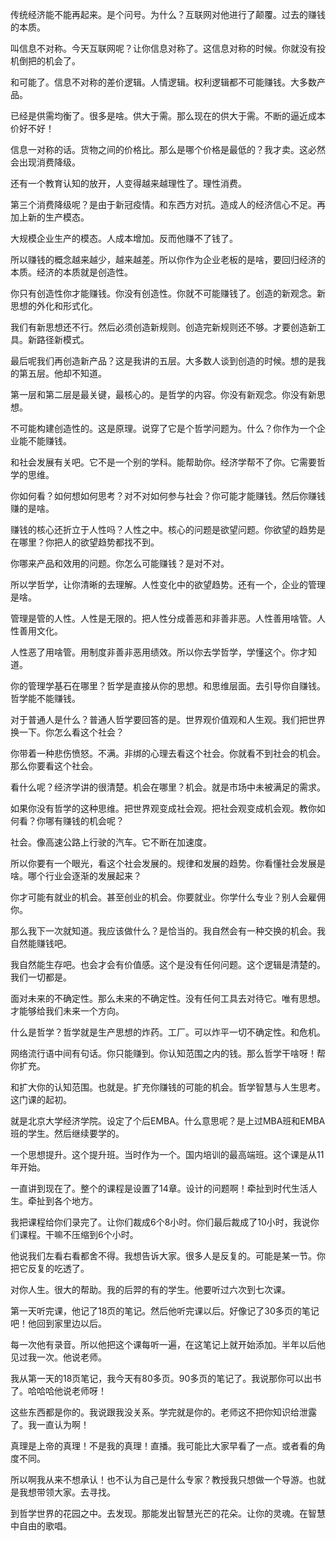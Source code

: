 传统经济能不能再起来。是个问号。为什么？互联网对他进行了颠覆。过去的赚钱的本质。

叫信息不对称。今天互联网呢？让你信息对称了。这信息对称的时候。你就没有投机倒把的机会了。

和可能了。信息不对称的差价逻辑。人情逻辑。权利逻辑都不可能赚钱。大多数产品。

已经是供需均衡了。很多是啥。供大于需。那么现在的供大于需。不断的逼近成本价好不好！

信息一对称的话。货物之间的价格比。那么是哪个价格是最低的？我才卖。这必然会出现消费降级。

还有一个教育认知的放开，人变得越来越理性了。理性消费。

第三个消费降级呢？是由于新冠疫情。和东西方对抗。造成人的经济信心不足。再加上新的生产模态。

大规模企业生产的模态。人成本增加。反而他赚不了钱了。

所以赚钱的概念越来越少，越来越差。所以你作为企业老板的是啥，要回归经济的本质。经济的本质就是创造性。

你只有创造性你才能赚钱。你没有创造性。你就不可能赚钱了。创造的新观念。新思想的外化和形式化。

我们有新思想还不行。然后必须创造新规则。创造完新规则还不够。才要创造新工具。新路径新模式。

最后呢我们再创造新产品？这是我讲的五层。大多数人谈到创造的时候。想的是我的第五层。他却不知道。

第一层和第二层是最关键，最核心的。是哲学的内容。你没有新观念。你没有新思想。

不可能构建创造性的。这是原理。说穿了它是个哲学问题为。什么？你作为一个企业能不能赚钱。

和社会发展有关吧。它不是一个别的学科。能帮助你。经济学帮不了你。它需要哲学的思维。

你如何看？如何想如何思考？对不对如何参与社会？你可能才能赚钱。然后你赚钱赚的是啥。

赚钱的核心还折立于人性吗？人性之中。核心的问题是欲望问题。你欲望的趋势是在哪里？你把人的欲望趋势都找不到。

你哪来产品和效用的问题。你怎么可能赚钱？是对不对。

所以学哲学，让你清晰的去理解。人性变化中的欲望趋势。还有一个，企业的管理是啥。

管理是管的人性。人性是无限的。把人性分成善恶和非善非恶。人性善用啥管。人性善用文化。

人性恶了用啥管。用制度非善非恶用绩效。所以你去学哲学，学懂这个。你才知道。

你的管理学基石在哪里？哲学是直接从你的思想。和思维层面。去引导你自赚钱。哲学能不能赚钱。

对于普通人是什么？普通人哲学要回答的是。世界观价值观和人生观。我们把世界换一下。你怎么看这个社会？

你带着一种悲伤愤怒。不满。非绑的心理去看这个社会。你就看不到社会的机会。那么你要看这个社会。

看什么呢？经济学讲的很清楚。机会在哪里？机会。就是市场中未被满足的需求。

如果你没有哲学的这种思维。把世界观变成社会观。把社会观变成机会观。教你如何看？你哪有赚钱的机会呢？

社会。像高速公路上行驶的汽车。它不断在加速度。

所以你要有一个眼光，看这个社会发展的。规律和发展的趋势。你看懂社会发展是啥。哪个行业会逐渐的发展起来？

你才可能有就业的机会。甚至创业的机会。你要就业。你学什么专业？别人会雇佣你。

那么我下一次就知道。我应该做什么？是恰当的。我自然会有一种交换的机会。我自然能赚钱吧。

我自然能生存吧。也会才会有价值感。这个是没有任何问题。这个逻辑是清楚的。我们一切都是。

面对未来的不确定性。那么未来的不确定性。没有任何工具去对待它。唯有思想。才能够给我们未来一个方向。

什么是哲学？哲学就是生产思想的炸药。工厂。可以炸平一切不确定性。和危机。

网络流行语中间有句话。你只能赚到。你认知范围之内的钱。那么哲学干啥呀！帮你扩充。

和扩大你的认知范围。也就是。扩充你赚钱的可能的机会。哲学智慧与人生思考。这门课的起初。

就是北京大学经济学院。设定了个后EMBA。什么意思呢？是上过MBA班和EMBA班的学生。然后继续要学的。

一个思想提升。这个提升班。当时作为一个。国内培训的最高端班。这个课是从11年开始。

一直讲到现在了。整个的课程是设置了14章。设计的问题啊！牵扯到时代生活人生。牵扯到各个地方。

我把课程给你们录完了。让你们裁成6个8小时。你们最后裁成了10小时，我说你们课程。干嘛不压缩到6个小时。

他说我们左看右看都舍不得。我想告诉大家。很多人是反复的。可能是某一节。你把它反复的吃透了。

对你人生。很大的帮助。我的后羿的有的学生。他要听过六次到七次课。

第一天听完课，他记了18页的笔记。然后他听完课以后。好像记了30多页的笔记吧！他回到家里边以后。

每一次他有录音。所以他把这个课每听一遍，在这笔记上就开始添加。半年以后他见过我一次。他说老师。

我从第一天的18页笔记，我今天有80多页。90多页的笔记了。我说那你可以出书了。哈哈哈他说老师呀！

这些东西都是你的。我说跟我没关系。学完就是你的。老师这不把你知识给泄露了。我一直认为啊！

真理是上帝的真理！不是我的真理！直播。我可能比大家早看了一点。或者看的角度不同。

所以啊我从来不想承认！也不认为自己是什么专家？教授我只想做一个导游。也就是我想带领大家。去寻找。

到哲学世界的花园之中。去发现。那能发出智慧光芒的花朵。让你的灵魂。在智慧中自由的歌唱。